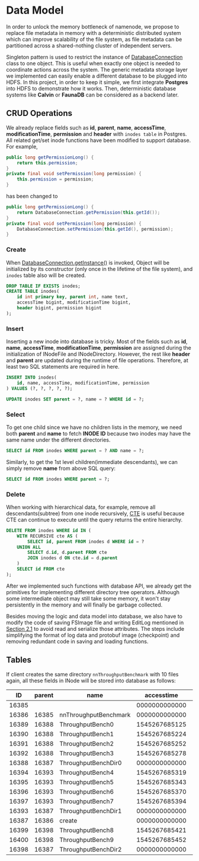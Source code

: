 # Data Model

In order to unlock the memory bottleneck of namenode, we propose to replace file metadata in memory with a deterministic distributed system which can improve scalability of the file system, as file metadata can be partitioned across a shared-nothing cluster of independent servers.

Singleton pattern is used to restrict the instance of [DatabaseConnection](https://github.com/DSL-UMD/hadoop-calvin/blob/calvin/hadoop-hdfs-project/hadoop-hdfs/src/main/java/org/apache/hadoop/hdfs/server/namenode/DatabaseConnection.java) class to one object. This is useful when exactly one object is needed to coordinate actions across the system. The generic metadata storage layer we implemented can easily enable a different database to be plugged into HDFS. In this project, in order to keep it simple, we first integrate **Postgres** into HDFS to demonstrate how it works. Then, deterministic database systems like **Calvin** or **FaunaDB** can be considered as a backend later.

## CRUD Operations

We already replace fields such as **id**, **parent**, **name**, **accessTime**, **modificationTime**, **permission** and **header** with `inodes table` in Postgres. All related get/set inode functions have been modified to support database. For example, 

```java
public long getPermissionLong() {
    return this.permission;
}
private final void setPermission(long permission) {
    this.permission = permission;
}
```

has been changed to

```java
public long getPermissionLong() {
    return DatabaseConnection.getPermission(this.getId());
}
private final void setPermission(long permission) {
    DatabaseConnection.setPermission(this.getId(), permission);
}
```

### Create 

When [DatabaseConnection.getInstance()](https://github.com/DSL-UMD/hadoop-calvin/blob/c337680e23ded375df17c09a878f719102a47773/hadoop-hdfs-project/hadoop-hdfs/src/main/java/org/apache/hadoop/hdfs/server/namenode/DatabaseConnection.java#L70-L77) is invoked, Object will be initialized by its constructor (only once in the lifetime of the file system), and `inodes` table also will be
created.

```sql
DROP TABLE IF EXISTS inodes;
CREATE TABLE inodes(
    id int primary key, parent int, name text,
    accessTime bigint, modificationTime bigint,
    header bigint, permission bigint
);
```

### Insert

Inserting a new inode into database is tricky. Most of the fields such as **id**, **name**, **accessTime**, **modificationTime**, **permission** are assigned during the initialization of INodeFile and INodeDirectory. However, the rest like **header** and **parent** are updated during the runtime of file operations. Therefore, at least two SQL statements are required in here.

```sql
INSERT INTO inodes(
    id, name, accessTime, modificationTime, permission
) VALUES (?, ?, ?, ?, ?);

UPDATE inodes SET parent = ?, name = ? WHERE id = ?;
```

### Select

To get one child since we have no children lists in the memory, we need both **parent** and **name** to fetch **INODE ID** because two inodes may have the same name under the different directories. 

```sql
SELECT id FROM inodes WHERE parent = ? AND name = ?;
```

Similarly, to get the 1st level children(immediate descendants), we can simply remove **name** from above SQL query:

```sql
SELECT id FROM inodes WHERE parent = ?;
```

### Delete

When working with hierarchical data, for example, remove all descendants(subtree) from one inode recursively, [CTE](https://en.wikipedia.org/wiki/Hierarchical_and_recursive_queries_in_SQL) is useful because CTE can continue to execute until the query returns the entire hierarchy.

```sql
DELETE FROM inodes WHERE id IN (
    WITH RECURSIVE cte AS (
        SELECT id, parent FROM inodes d WHERE id = ?
    UNION ALL
        SELECT d.id, d.parent FROM cte
        JOIN inodes d ON cte.id = d.parent
    )
    SELECT id FROM cte
);
```

After we implemented such functions with database API, we already get the primitives for implementing different directory tree operators. Although some intermediate object may still take some memory, it won't stay persistently in the memory and will finally be garbage collected.


Besides moving the logic and data model into database, we also have to modify the code of saving FSImage file and writing EditLog mentioned in [Section 2.1](https://dsl-umd.github.io/docs/intro/hdfs.html#persistence) to avoid read and serialize those attributes. The steps include simplifying the format of log data and protobuf image (checkpoint) and removing redundant code in saving and loading functions.


## Tables

If client creates the same directory `nnThroughputBenchmark` with 10 files again, all these fields in INode will be stored into database as follows:


|  ID      | parent   |  name                | accesstime    | modificationtime |  header         | permission    |
|----------|----------|----------------------|---------------|------------------|-----------------|---------------|
| 16385    |          |                      | 0000000000000 |    1545267685079 | 000000000000000 | 1099511693805 |
| 16386    |  16385   |nnThroughputBenchmark | 0000000000000 |    1545267685104 | 000000000000000 | 1099511693805 |
| 16389    |  16388   |ThroughputBench0      | 1545267685125 |    1545267685125 | 281474976710672 | 1099511693823 |
| 16390    |  16388   |ThroughputBench1      | 1545267685224 |    1545267685224 | 281474976710672 | 1099511693823 |
| 16391    |  16388   |ThroughputBench2      | 1545267685252 |    1545267685252 | 281474976710672 | 1099511693823 |
| 16392    |  16388   |ThroughputBench3      | 1545267685278 |    1545267685278 | 281474976710672 | 1099511693823 |
| 16388    |  16387   |ThroughputBenchDir0   | 0000000000000 |    1545267685278 | 000000000000000 | 1099511693805 |
| 16394    |  16393   |ThroughputBench4      | 1545267685319 |    1545267685319 | 281474976710672 | 1099511693823 |
| 16395    |  16393   |ThroughputBench5      | 1545267685343 |    1545267685343 | 281474976710672 | 1099511693823 |
| 16396    |  16393   |ThroughputBench6      | 1545267685370 |    1545267685370 | 281474976710672 | 1099511693823 |
| 16397    |  16393   |ThroughputBench7      | 1545267685394 |    1545267685394 | 281474976710672 | 1099511693823 |
| 16393    |  16387   |ThroughputBenchDir1   | 0000000000000 |    1545267685394 | 000000000000000 | 1099511693805 |
| 16387    |  16386   |create                | 0000000000000 |    1545267685416 | 000000000000000 | 1099511693805 |
| 16399    |  16398   |ThroughputBench8      | 1545267685421 |    1545267685421 | 281474976710672 | 1099511693823 |
| 16400    |  16398   |ThroughputBench9      | 1545267685452 |    1545267685452 | 281474976710672 | 1099511693823 |
| 16398    |  16387   |ThroughputBenchDir2   | 0000000000000 |    1545267685452 | 000000000000000 | 1099511693805 |
